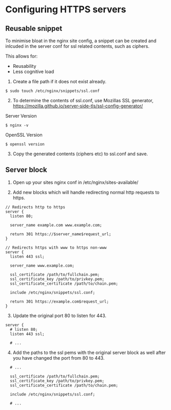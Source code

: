 # Configuring HTTPS servers

## Reusable snippet
To minimise bloat in the nginx site config, a snippet can be created and inlcuded in the server conf for ssl related contents, such as ciphers.

This allows for:
* Reusability
* Less cognitive load

1. Create a file path if it does not exist already.

```
$ sudo touch /etc/nginx/snippets/ssl.conf
```

2. To determine the contents of ssl.conf, use Mozillas SSL generator, https://mozilla.github.io/server-side-tls/ssl-config-generator/

Server Version
```
$ nginx -v
```

OpenSSL Version
```
$ openssl version
```

3. Copy the generated contents (ciphers etc) to ssl.conf and save.

## Server block
1. Open up your sites nginx conf in /etc/nginx/sites-available/

2. Add new blocks which will handle redirecting normal http requests to https.

```
// Redirects http to https
server {
  listen 80;

  server_name example.com www.example.com;
  
  return 301 https://$server_name$request_url;
}

// Redirects https with www to https non-www
server {
  listen 443 ssl;
  
  server_name www.example.com;

  ssl_certificate /path/to/fullchain.pem;
  ssl_certificate_key /path/to/privkey.pem;
  ssl_certificate_certificate /path/to/chain.pem;
  
  include /etc/nginx/snippets/ssl.conf;
  
  return 301 https://example.com$request_url;
}
```

3. Update the original port 80 to listen for 443.

```
server {
  # listen 80;
  listen 443 ssl;

  # ...
```

4. Add the paths to the ssl pems with the original server block as well after you have changed the port from 80 to 443.

```
  # ...

  ssl_certificate /path/to/fullchain.pem;
  ssl_certificate_key /path/to/privkey.pem;
  ssl_certificate_certificate /path/to/chain.pem;
  
  include /etc/nginx/snippets/ssl.conf;
  
  # ...
```
